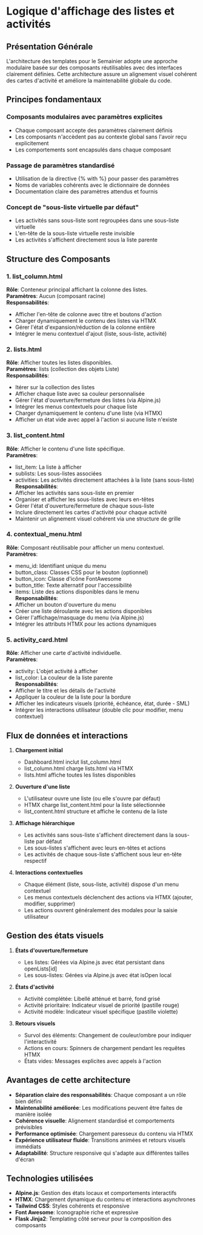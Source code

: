 # Logique d'affichage des listes et activités

## Présentation Générale

L'architecture des templates pour le Semainier adopte une approche modulaire basée sur des composants réutilisables avec des interfaces clairement définies. Cette architecture assure un alignement visuel cohérent des cartes d'activité et améliore la maintenabilité globale du code.

## Principes fondamentaux

### Composants modulaires avec paramètres explicites

- Chaque composant accepte des paramètres clairement définis
- Les composants n'accèdent pas au contexte global sans l'avoir reçu explicitement
- Les comportements sont encapsulés dans chaque composant

### Passage de paramètres standardisé

- Utilisation de la directive {% with %} pour passer des paramètres
- Noms de variables cohérents avec le dictionnaire de données
- Documentation claire des paramètres attendus et fournis

### Concept de "sous-liste virtuelle par défaut"

- Les activités sans sous-liste sont regroupées dans une sous-liste virtuelle
- L'en-tête de la sous-liste virtuelle reste invisible
- Les activités s'affichent directement sous la liste parente

## Structure des Composants

### 1. list_column.html
**Rôle**: Conteneur principal affichant la colonne des listes.  
**Paramètres**: Aucun (composant racine)  
**Responsabilités**:
- Afficher l'en-tête de colonne avec titre et boutons d'action
- Charger dynamiquement le contenu des listes via HTMX
- Gérer l'état d'expansion/réduction de la colonne entière
- Intégrer le menu contextuel d'ajout (liste, sous-liste, activité)

### 2. lists.html
**Rôle**: Afficher toutes les listes disponibles.  
**Paramètres**: lists (collection des objets Liste)  
**Responsabilités**:
- Itérer sur la collection des listes
- Afficher chaque liste avec sa couleur personnalisée
- Gérer l'état d'ouverture/fermeture des listes (via Alpine.js)
- Intégrer les menus contextuels pour chaque liste
- Charger dynamiquement le contenu d'une liste (via HTMX)
- Afficher un état vide avec appel à l'action si aucune liste n'existe

### 3. list_content.html
**Rôle**: Afficher le contenu d'une liste spécifique.  
**Paramètres**: 
- list_item: La liste à afficher
- sublists: Les sous-listes associées
- activities: Les activités directement attachées à la liste (sans sous-liste)  
**Responsabilités**:
- Afficher les activités sans sous-liste en premier
- Organiser et afficher les sous-listes avec leurs en-têtes
- Gérer l'état d'ouverture/fermeture de chaque sous-liste
- Inclure directement les cartes d'activité pour chaque activité
- Maintenir un alignement visuel cohérent via une structure de grille

### 4. contextual_menu.html
**Rôle**: Composant réutilisable pour afficher un menu contextuel.  
**Paramètres**:
- menu_id: Identifiant unique du menu
- button_class: Classes CSS pour le bouton (optionnel)
- button_icon: Classe d'icône FontAwesome
- button_title: Texte alternatif pour l'accessibilité
- items: Liste des actions disponibles dans le menu  
**Responsabilités**:
- Afficher un bouton d'ouverture du menu
- Créer une liste déroulante avec les actions disponibles
- Gérer l'affichage/masquage du menu (via Alpine.js)
- Intégrer les attributs HTMX pour les actions dynamiques

### 5. activity_card.html
**Rôle**: Afficher une carte d'activité individuelle.  
**Paramètres**:
- activity: L'objet activité à afficher
- list_color: La couleur de la liste parente  
**Responsabilités**:
- Afficher le titre et les détails de l'activité
- Appliquer la couleur de la liste pour la bordure
- Afficher les indicateurs visuels (priorité, échéance, état, durée - SML)
- Intégrer les interactions utilisateur (double clic pour modifier, menu contextuel)

## Flux de données et interactions

1. **Chargement initial**
   - Dashboard.html inclut list_column.html
   - list_column.html charge lists.html via HTMX
   - lists.html affiche toutes les listes disponibles

2. **Ouverture d'une liste**
   - L'utilisateur ouvre une liste (ou elle s'ouvre par défaut)
   - HTMX charge list_content.html pour la liste sélectionnée
   - list_content.html structure et affiche le contenu de la liste

3. **Affichage hiérarchique**
   - Les activités sans sous-liste s'affichent directement dans la sous-liste par défaut
   - Les sous-listes s'affichent avec leurs en-têtes et actions
   - Les activités de chaque sous-liste s'affichent sous leur en-tête respectif

4. **Interactions contextuelles**
   - Chaque élément (liste, sous-liste, activité) dispose d'un menu contextuel
   - Les menus contextuels déclenchent des actions via HTMX (ajouter, modifier, supprimer)
   - Les actions ouvrent généralement des modales pour la saisie utilisateur

## Gestion des états visuels

1. **États d'ouverture/fermeture**
   - Les listes: Gérées via Alpine.js avec état persistant dans openLists[id]
   - Les sous-listes: Gérées via Alpine.js avec état isOpen local

2. **États d'activité**
   - Activité complétée: Libellé atténué et barré, fond grisé
   - Activité prioritaire: Indicateur visuel de priorité (pastille rouge)
   - Activité modèle: Indicateur visuel spécifique (pastille violette)

3. **Retours visuels**
   - Survol des éléments: Changement de couleur/ombre pour indiquer l'interactivité
   - Actions en cours: Spinners de chargement pendant les requêtes HTMX
   - États vides: Messages explicites avec appels à l'action

## Avantages de cette architecture

- **Séparation claire des responsabilités**: Chaque composant a un rôle bien défini
- **Maintenabilité améliorée**: Les modifications peuvent être faites de manière isolée
- **Cohérence visuelle**: Alignement standardisé et comportements prévisibles
- **Performance optimisée**: Chargement paresseux du contenu via HTMX
- **Expérience utilisateur fluide**: Transitions animées et retours visuels immédiats
- **Adaptabilité**: Structure responsive qui s'adapte aux différentes tailles d'écran

## Technologies utilisées

- **Alpine.js**: Gestion des états locaux et comportements interactifs
- **HTMX**: Chargement dynamique du contenu et interactions asynchrones
- **Tailwind CSS**: Styles cohérents et responsive
- **Font Awesome**: Iconographie riche et expressive
- **Flask Jinja2**: Templating côté serveur pour la composition des composants